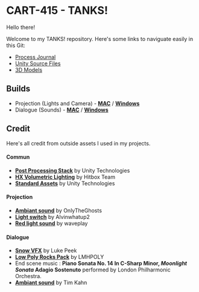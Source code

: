 # CART-415 - TANKS!

Hello there!

Welcome to my TANKS! repository. Here's some links to naviguate easily in this Git:

* [Process Journal](https://github.com/charlesDouc/CART-415/wiki)
* [Unity Source Files](https://github.com/charlesDouc/CART-415/tree/master/TANKS!)
* [3D Models](https://github.com/charlesDouc/CART-415/tree/master/Models)

## Builds
* Projection (Lights and Camera) - **[MAC](https://github.com/charlesDouc/CART-415/blob/master/Builds/Projection/MAC/Projection.app.zip)** / **[Windows](https://github.com/charlesDouc/CART-415/blob/master/Builds/Projection/Windows/projection_windows.zip)**
* Dialogue (Sounds) - **[MAC](https://drive.google.com/open?id=1gIbwvquw86Z3oEWmQjwKPU-C-8I-m2mK)** / **[Windows](https://drive.google.com/open?id=1xv1u-0GmZZKdmPKXwh4BXEBWUOzNH1QM)**


## Credit

Here's all credit from outside assets I used in my projects.

#### Commun

* **[Post Processing Stack](https://assetstore.unity.com/packages/essentials/post-processing-stack-83912)** by Unity Technologies
* **[HX Volumetric Lighting](https://assetstore.unity.com/packages/vfx/shaders/fullscreen-camera-effects/hx-volumetric-lighting-67665)** by Hitbox Team
* **[Standard Assets](https://assetstore.unity.com/packages/essentials/asset-packs/standard-assets-32351)** by Unity Technologies

#### Projection

* **[Ambiant sound](https://freesound.org/people/OnlyTheGhosts/sounds/251478/)** by OnlyTheGhosts
* **[Light switch](https://freesound.org/people/Alvinwhatup2/sounds/131599/)** by Alvinwhatup2
* **[Red light sound](https://freesound.org/people/waveplay/sounds/187514/)** by waveplay

#### Dialogue

* **[Snow VFX](https://assetstore.unity.com/packages/vfx/particles/environment/snow-vfx-58508)** by Luke Peek
* **[Low Poly Rocks Pack](https://assetstore.unity.com/packages/3d/environments/low-poly-rocks-pack-70164)** by LMHPOLY 
* End scene music : **Piano Sonata No. 14 In C-Sharp Minor, *Moonlight Sonata* Adagio Sostenuto** performed by London Philharmonic Orchestra.
* **[Ambiant sound](https://freesound.org/people/tim.kahn/sounds/253899/)** by Tim Kahn


